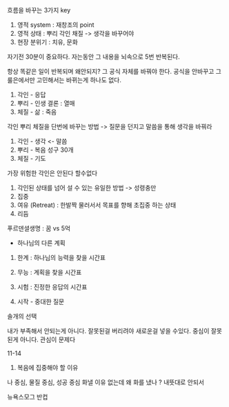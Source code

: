 
흐름을 바꾸는 3가지 key

1. 영적 system : 재창조의 point
2. 영적 상태 : 뿌리 각인 채질 -> 생각을 바꾸어야
3. 현장 분위기 : 치유, 문화

자기전 30분이 중요하다.
자는동안 그 내용을 뇌속으로 5번 반복된다.

항상 똑같은 일이 반복되며 왜안되지? 
그 공식 자체를 바꿔야 한다.
공식을 안바꾸고 그 룰은에서만 고민해서는 바뀌는게 하나도 없다.

1. 각인 - 응답
2. 뿌리 - 인생 결론 : 열매
3. 체질 - 삶 : 죽음

각인 뿌리 체질을 단번에 바꾸는 방법
-> 질문을 던지고 말씀을 통해 생각을 바꿔라

1. 각인 - 생각 <- 말씀
2. 뿌리 - 복음 성구 30개
3. 체질 - 기도

가장 위험한 각인은 안된다 할수없다

1. 각인된 상태를 넘어 설 수 있는 유일한 방법 -> 성령충만
2. 집중
3. 여유 (Retreat) : 한발짝 물러서서 목표를 향해 초집중 하는 상태
4. 리듬

푸르덴셜생명 : 꿈 vs 5억

* 하나님의 다른 계획
1. 한계 : 하나님의 능력을 찾을 시간표
2. 무능 : 계획을 찾을 시간표
3. 시험 : 진정한 응답의 시간표

1. 시작 - 중대한 질문

솔개의 선택

내가 부족해서 안되는게 아니다. 잘못된걸 버리려야 새로운걸 넣을 수있다.
중심이 잘못된게 아니다. 관심이 문제다

11-14

1. 복음에 집중해야 할 이유

나 중심, 물질 중심, 성공 중심
화낼 이유 없는데 왜 화를 냈나 ? 내뜻대로 안되서

뉴욕스모그 반컵



